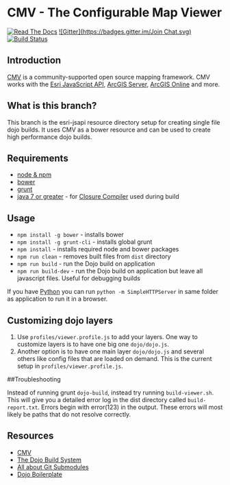 # CMV - The Configurable Map Viewer

[![Read The Docs](https://img.shields.io/badge/docs-1.3.4-brightgreen.svg?style=flat)](http://docs.cmv.io/) [![Gitter](https://badges.gitter.im/Join Chat.svg)](https://gitter.im/cmv/cmv-app?utm_source=badge&utm_medium=badge&utm_campaign=pr-badge&utm_content=badge) [![Build Status](http://travis-ci.org/cmv/cmv-app.svg?branch=master)](http://travis-ci.org/cmv/cmv-app)

## Introduction

[CMV](http://cmv.io/) is a community-supported open source mapping framework. CMV works with the [Esri JavaScript API](http://docs.cmv.io/en/latest/developers.arcgis.com/javascript/jsapi/), [ArcGIS Server](http://www.esri.com/software/arcgis/arcgisserver), [ArcGIS Online](https://arcgis.com/) and more.

## What is this branch?

This branch is the esri-jsapi resource directory setup for creating single file dojo
builds. It uses CMV as a bower resource and can be used to create high performance
dojo builds.

## Requirements
* [node & npm](https://nodejs.org/)
* [bower](http://bower.io/)
* [grunt](http://gruntjs.com/)
* [java 7 or greater](https://java.com/en/download/) - for [Closure Compiler](https://github.com/google/closure-compiler) used during build

## Usage
* `npm install -g bower` - installs bower
* `npm install -g grunt-cli` - installs global grunt
* `npm install` - installs required node and bower packages
* `npm run clean` - removes built files from `dist` directory
* `npm run build` - run the Dojo build on application
* `npm run build-dev` - run the Dojo build on application but leave all javascript files. Useful for debugging builds

If you have [Python](https://www.python.org/) you can run `python -m SimpleHTTPServer` in same folder as application to run it in a browser.

## Customizing dojo layers

1. Use `profiles/viewer.profile.js` to add your layers. One way to customize layers is to have one big one `dojo/dojo.js`.
2. Another option is to have one main layer `dojo/dojo.js` and several others like config files that are loaded on demand. This is the current setup in `profiles/viewer.profile.js`.

##Troubleshooting

Instead of running grunt `dojo-build`, instead try running `build-viewer.sh`. This will give you a detailed error log in the dist directory called `build-report.txt`. Errors begin with error(123) in the output. These errors will most likely be paths that do not resolve correctly.

## Resources

* [CMV](https://github.com/cmv/cmv-app)
* [The Dojo Build System](https://dojotoolkit.org/reference-guide/1.10/build/)
* [All about Git Submodules](https://git-scm.com/book/en/v2/Git-Tools-Submodules)
* [Dojo Boilerplate](https://github.com/csnover/dojo-boilerplate)
